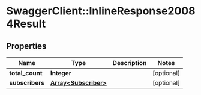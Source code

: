 # SwaggerClient::InlineResponse20084Result

## Properties
Name | Type | Description | Notes
------------ | ------------- | ------------- | -------------
**total_count** | **Integer** |  | [optional] 
**subscribers** | [**Array&lt;Subscriber&gt;**](Subscriber.md) |  | [optional] 


